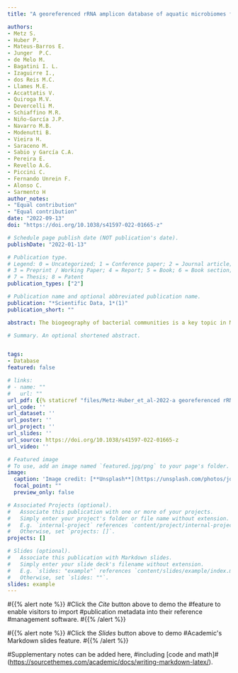 ```yaml
---
title: "A georeferenced rRNA amplicon database of aquatic microbiomes from South america"

authors:
- Metz S.
- Huber P.
- Mateus-Barros E.
- Junger  P.C.
- de Melo M.
- Bagatini I. L.
- Izaguirre I., 
- dos Reis M.C.
- Llames M.E. 
- Accattatis V.
- Quiroga M.V. 
- Devercelli M. 
- Schiaffino M.R. 
- Niño-García J.P. 
- Navarro M.B.
- Modenutti B.
- Vieira H.
- Saraceno M.
- Sabio y García C.A.
- Pereira E.
- Revello A.G. 
- Piccini C. 
- Fernando Unrein F. 
- Alonso C. 
- Sarmento H
author_notes:
- "Equal contribution"
- "Equal contribution"
date: "2022-09-13"
doi: "https://doi.org/10.1038/s41597-022-01665-z"

# Schedule page publish date (NOT publication's date).
publishDate: "2022-01-13"

# Publication type.
# Legend: 0 = Uncategorized; 1 = Conference paper; 2 = Journal article;
# 3 = Preprint / Working Paper; 4 = Report; 5 = Book; 6 = Book section;
# 7 = Thesis; 8 = Patent
publication_types: ["2"]

# Publication name and optional abbreviated publication name.
publication: "*Scientific Data, 1*(1)"
publication_short: ""

abstract: The biogeography of bacterial communities is a key topic in Microbial Ecology. Regarding continental water, most studies are carried out in the northern hemisphere, leaving a gap on microorganism’s diversity patterns on a global scale. South America harbours approximately one third of the world’s total freshwater resources, and is one of these understudied regions. To fill this gap, we compiled 16S rRNA amplicon sequencing data of microbial communities across South America continental water ecosystems, presenting the first database µSudAqua[db]. The database contains over 866 georeferenced samples from 9 different ecoregions with contextual environmental information. For its integration and validation we constructed a curated database (µSudAqua[db.sp]) using samples sequenced by Illumina MiSeq platform with commonly used prokaryote universal primers. This comprised ~60% of the total georeferenced samples of the µSudAqua[db]. This compilation was carried out in the scope of the µSudAqua collaborative network and represents one of the most complete databases of continental water microbial communities from South America.

# Summary. An optional shortened abstract.


tags:
- Database
featured: false

# links:
# - name: ""
#   url: ""
url_pdf: {{% staticref "files/Metz-Huber_et_al-2022-a georeferenced rRNA amplicon database of aquatic microbiomes from South America.pdf" "newtab" %}}
url_code: ''
url_dataset: ''
url_poster: ''
url_project: ''
url_slides: ''
url_source: https://doi.org/10.1038/s41597-022-01665-z
url_video: ''

# Featured image
# To use, add an image named `featured.jpg/png` to your page's folder. 
image:
  caption: 'Image credit: [**Unsplash**](https://unsplash.com/photos/jdD8gXaTZsc)'
  focal_point: ""
  preview_only: false

# Associated Projects (optional).
#   Associate this publication with one or more of your projects.
#   Simply enter your project's folder or file name without extension.
#   E.g. `internal-project` references `content/project/internal-project/index.md`.
#   Otherwise, set `projects: []`.
projects: []

# Slides (optional).
#   Associate this publication with Markdown slides.
#   Simply enter your slide deck's filename without extension.
#   E.g. `slides: "example"` references `content/slides/example/index.md`.
#   Otherwise, set `slides: ""`.
slides: example
---
```


#{{% alert note %}}
#Click the *Cite* button above to demo the #feature to enable visitors to import #publication metadata into their reference #management software.
#{{% /alert %}}

#{{% alert note %}}
#Click the *Slides* button above to demo #Academic's Markdown slides feature.
#{{% /alert %}}

#Supplementary notes can be added here, #including [code and math]#(https://sourcethemes.com/academic/docs/writing-markdown-latex/).
